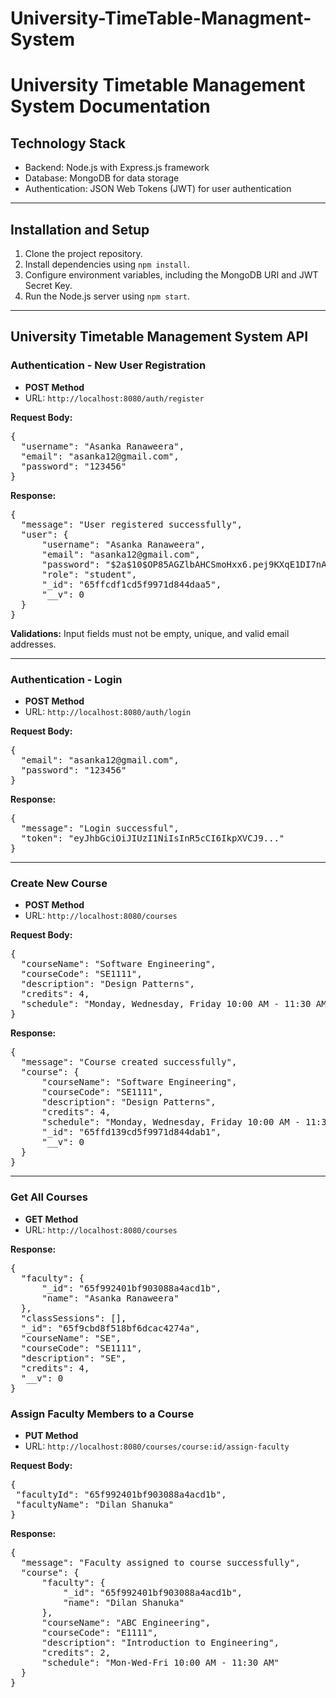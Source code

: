 # University-TimeTable-Managment-System

<h1>University Timetable Management System Documentation</h1>

<h2>Technology Stack</h2>
<ul>
  <li>Backend: Node.js with Express.js framework</li>
  <li>Database: MongoDB for data storage</li>
  <li>Authentication: JSON Web Tokens (JWT) for user authentication</li>
</ul>

<hr>

<h2>Installation and Setup</h2>
<ol>
  <li>Clone the project repository.</li>
  <li>Install dependencies using <code>npm install</code>.</li>
  <li>Configure environment variables, including the MongoDB URI and JWT Secret Key.</li>
  <li>Run the Node.js server using <code>npm start</code>.</li>
</ol>

<hr>

<h2>University Timetable Management System API</h2>

<h3>Authentication - New User Registration</h3>
<ul>
  <li><strong>POST Method</strong></li>
  <li>URL: <code>http://localhost:8080/auth/register</code></li>
</ul>
<p><strong>Request Body:</strong></p>
<pre>
{
  "username": "Asanka Ranaweera",
  "email": "asanka12@gmail.com",
  "password": "123456"
}
</pre>
<p><strong>Response:</strong></p>
<pre>
{
  "message": "User registered successfully",
  "user": {
      "username": "Asanka Ranaweera",
      "email": "asanka12@gmail.com",
      "password": "$2a$10$OP85AGZlbAHCSmoHxx6.pej9KXqE1DI7nAWZ4kUSFeH45IFZOz5VG",
      "role": "student",
      "_id": "65ffcdf1cd5f9971d844daa5",
      "__v": 0
  }
}
</pre>
<p><strong>Validations:</strong> Input fields must not be empty, unique, and valid email addresses.</p>

<hr>

<h3>Authentication - Login</h3>
<ul>
  <li><strong>POST Method</strong></li>
  <li>URL: <code>http://localhost:8080/auth/login</code></li>
</ul>
<p><strong>Request Body:</strong></p>
<pre>
{
  "email": "asanka12@gmail.com",
  "password": "123456"
}
</pre>
<p><strong>Response:</strong></p>
<pre>
{
  "message": "Login successful",
  "token": "eyJhbGciOiJIUzI1NiIsInR5cCI6IkpXVCJ9..."
}
</pre>

<hr>

<h3>Create New Course</h3>
<ul>
  <li><strong>POST Method</strong></li>
  <li>URL: <code>http://localhost:8080/courses</code></li>
</ul>
<p><strong>Request Body:</strong></p>
<pre>
{
  "courseName": "Software Engineering",
  "courseCode": "SE1111",
  "description": "Design Patterns",
  "credits": 4,
  "schedule": "Monday, Wednesday, Friday 10:00 AM - 11:30 AM"
}
</pre>
<p><strong>Response:</strong></p>
<pre>
{
  "message": "Course created successfully",
  "course": {
      "courseName": "Software Engineering",
      "courseCode": "SE1111",
      "description": "Design Patterns",
      "credits": 4,
      "schedule": "Monday, Wednesday, Friday 10:00 AM - 11:30 AM",
      "_id": "65ffd139cd5f9971d844dab1",
      "__v": 0
  }
}
</pre>

<!-- Repeat similar sections for other APIs -->

<hr>

<h3>Get All Courses</h3>
<ul>
  <li><strong>GET Method</strong></li>
  <li>URL: <code>http://localhost:8080/courses</code></li>
</ul>
<p><strong>Response:</strong></p>
<pre>
{
  "faculty": {
      "_id": "65f992401bf903088a4acd1b",
      "name": "Asanka Ranaweera"
  },
  "classSessions": [],
  "_id": "65f9cbd8f518bf6dcac4274a",
  "courseName": "SE",
  "courseCode": "SE1111",
  "description": "SE",
  "credits": 4,
  "__v": 0
}
</pre>

<!-- Add other API methods similarly -->

<h3>Assign Faculty Members to a Course</h3>
<ul>
  <li><strong>PUT Method</strong></li>
  <li>URL: <code>http://localhost:8080/courses/course:id/assign-faculty</code></li>
</ul>
<p><strong>Request Body:</strong></p>
<pre>
{
 "facultyId": "65f992401bf903088a4acd1b",
 "facultyName": "Dilan Shanuka"
}
</pre>
<p><strong>Response:</strong></p>
<pre>
{
  "message": "Faculty assigned to course successfully",
  "course": {
      "faculty": {
          "_id": "65f992401bf903088a4acd1b",
          "name": "Dilan Shanuka"
      },
      "courseName": "ABC Engineering",
      "courseCode": "E1111",
      "description": "Introduction to Engineering",
      "credits": 2,
      "schedule": "Mon-Wed-Fri 10:00 AM - 11:30 AM"
  }
}
</pre>

<!-- Repeat this format for all other API methods -->
